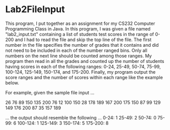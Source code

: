 # Lab2FileInput
This program, I put together as an assignment for my CS232 Computer Programming Class in Java. In this program, I was given a file named "lab2_input.txt" containing a list of students test scores in the range of 0-200 and I had to read the file and skip the top line of the file. The first number in the file specifies the number of grades that it contains and did not need to be included in each of the number ranged bins. Only all numbers on the next line should be counted among those ranges. My program then read in all the grades and counted up the number of students having scores in each of the following ranges: 0-24, 25-49, 50-74, 75-99, 
100-124, 125-149, 150-174, and 175-200.  Finally, my program output the score ranges and the number of scores within each range like the example below.

For example, given the sample file input ...

26
76 89 150 135 200 76 12 100 150 28 178 189 167 200 175 150 87 99 129 149 176 200 87 35 157 189

... the output should resemble the following ...
0-24: 1
25-49: 2
50-74: 0
75-99: 6
100-124: 1
125-149: 3
150-174: 5
175-200: 8

